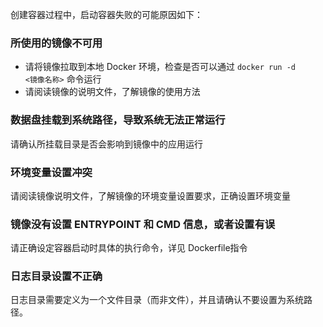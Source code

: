 创建容器过程中，启动容器失败的可能原因如下：

### 所使用的镜像不可用

* 请将镜像拉取到本地 Docker 环境，检查是否可以通过 <code>docker run -d <镜像名称></code> 命令运行
* 请阅读镜像的说明文件，了解镜像的使用方法

### 数据盘挂载到系统路径，导致系统无法正常运行

请确认所挂载目录是否会影响到镜像中的应用运行

### 环境变量设置冲突

请阅读镜像说明文件，了解镜像的环境变量设置要求，正确设置环境变量

### 镜像没有设置 ENTRYPOINT 和 CMD 信息，或者设置有误

请正确设定容器启动时具体的执行命令，详见 Dockerfile指令

### 日志目录设置不正确

日志目录需要定义为一个文件目录（而非文件），并且请确认不要设置为系统路径。

